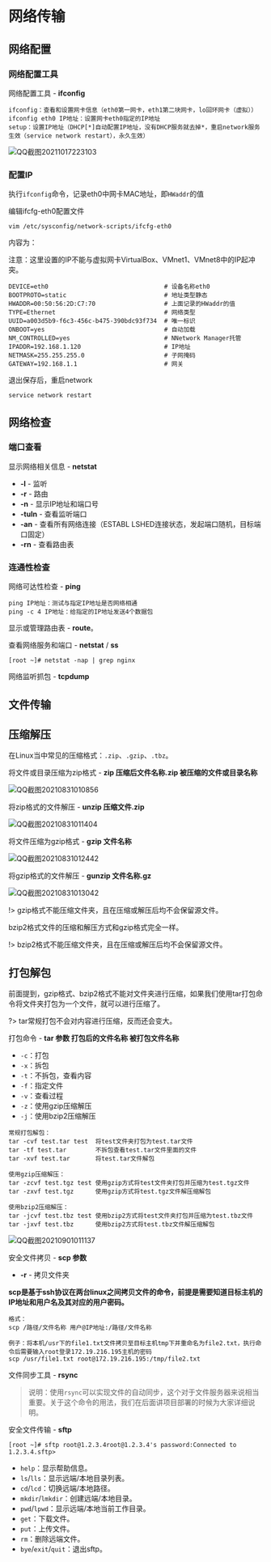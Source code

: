 # 网络传输

## 网络配置

### 网络配置工具

网络配置工具 - **ifconfig**

```
ifconfig：查看和设置网卡信息（eth0第一网卡，eth1第二块网卡，lo回环网卡（虚拟））
ifconfig eth0 IP地址：设置网卡eth0指定的IP地址
setup：设置IP地址（DHCP[*]自动配置IP地址，没有DHCP服务就去掉*，重启network服务生效（service network restart），永久生效）
```

![QQ截图20211017223103](Image/QQ截图20211017223103.png)

### 配置IP

执行`ifconfig`命令，记录eth0中网卡MAC地址，即`HWaddr`的值

编辑ifcfg-eth0配置文件

```
vim /etc/sysconfig/network-scripts/ifcfg-eth0 
```

内容为：

注意：这里设置的IP不能与虚拟网卡VirtualBox、VMnet1、VMnet8中的IP起冲突。

```
DEVICE=eth0                                # 设备名称eth0
BOOTPROTO=static                           # 地址类型静态
HWADDR=00:50:56:2D:C7:70                   # 上面记录的HWaddr的值
TYPE=Ethernet                              # 网络类型
UUID=a003d5b9-f6c3-456c-b475-390bdc93f734  # 唯一标识
ONBOOT=yes                                 # 自动加载
NM_CONTROLLED=yes                          # NNetwork Manager托管
IPADDR=192.168.1.120                       # IP地址
NETMASK=255.255.255.0                      # 子网掩码
GATEWAY=192.168.1.1                        # 网关
```

退出保存后，重启network

```
service network restart
```

## 网络检查

### 端口查看

显示网络相关信息 - **netstat**

- **-l** - 监听
- **-r** - 路由
- **-n** - 显示IP地址和端口号
- **-tuln** - 查看监听端口
- **-an** - 查看所有网络连接（ESTABL LSHED连接状态，发起端口随机，目标端口固定）
- **-rn** - 查看路由表

### 连通性检查

网络可达性检查 - **ping**

```
ping IP地址：测试与指定IP地址是否网络相通
ping -c 4 IP地址：给指定的IP地址发送4个数据包
```

显示或管理路由表 - **route**。

查看网络服务和端口 - **netstat** / **ss**

```
[root ~]# netstat -nap | grep nginx
```

网络监听抓包 - **tcpdump**

## 文件传输

## 压缩解压

在Linux当中常见的压缩格式：`.zip`、`.gzip`、`.tbz`。

将文件或目录压缩为zip格式 - **zip 压缩后文件名称.zip 被压缩的文件或目录名称**

![QQ截图20210831010856](Image/QQ截图20210831010856.png)

将zip格式的文件解压 - **unzip 压缩文件.zip**

![QQ截图20210831011404](Image/QQ截图20210831011404.png)

将文件压缩为gzip格式 - **gzip 文件名称**

![QQ截图20210831012442](Image/QQ截图20210831012442.png)

将gzip格式的文件解压 - **gunzip 文件名称.gz**

![QQ截图20210831013042](Image/QQ截图20210831013042.png)

!> gzip格式不能压缩文件夹，且在压缩或解压后均不会保留源文件。

bzip2格式文件的压缩和解压方式和gzip格式完全一样。

!> bzip2格式不能压缩文件夹，且在压缩或解压后均不会保留源文件。

## 打包解包

前面提到，gzip格式、bzip2格式不能对文件夹进行压缩，如果我们使用tar打包命令将文件夹打包为一个文件，就可以进行压缩了。

?> tar常规打包不会对内容进行压缩，反而还会变大。

打包命令 - **tar 参数 打包后的文件名称 被打包文件名称**

- `-c`：打包
- `-x`：拆包
- `-t`：不拆包，查看内容
- `-f`：指定文件
- `-v`：查看过程
- `-z`：使用gzip压缩解压
- `-j`：使用bzip2压缩解压

```
常规打包解包：
tar -cvf test.tar test  将test文件夹打包为test.tar文件
tar -tf test.tar        不拆包查看test.tar文件里面的文件
tar -xvf test.tar       将test.tar文件解包

使用gzip压缩解压：
tar -zcvf test.tgz test 使用gzip方式将test文件夹打包并压缩为test.tgz文件
tar -zxvf test.tgz      使用gzip方式将test.tgz文件解压缩解包

使用bzip2压缩解压：
tar -jcvf test.tbz test 使用bzip2方式将test文件夹打包并压缩为test.tbz文件
tar -jxvf test.tbz      使用bzip2方式将test.tbz文件解压缩解包
```

![QQ截图20210901011137](Image/QQ截图20210901011137.png)



安全文件拷贝 - **scp 参数**

- **-r** - 拷贝文件夹

**scp是基于ssh协议在两台linux之间拷贝文件的命令，前提是需要知道目标主机的IP地址和用户名及其对应的用户密码。**

```
格式：
scp /路径/文件名称 用户@IP地址:/路径/文件名称

例子：将本机/usr下的file1.txt文件拷贝至目标主机tmp下并重命名为file2.txt，执行命令后需要输入root登录172.19.216.195主机的密码
scp /usr/file1.txt root@172.19.216.195:/tmp/file2.txt
```

文件同步工具 - **rsync**

> 说明：使用`rsync`可以实现文件的自动同步，这个对于文件服务器来说相当重要。关于这个命令的用法，我们在后面讲项目部署的时候为大家详细说明。

安全文件传输 - **sftp**

```
[root ~]# sftp root@1.2.3.4root@1.2.3.4's password:Connected to 1.2.3.4.sftp>
```

- `help`：显示帮助信息。
- `ls`/`lls`：显示远端/本地目录列表。
- `cd`/`lcd`：切换远端/本地路径。
- `mkdir`/`lmkdir`：创建远端/本地目录。
- `pwd`/`lpwd`：显示远端/本地当前工作目录。
- `get`：下载文件。
- `put`：上传文件。
- `rm`：删除远端文件。
- `bye`/`exit`/`quit`：退出sftp。
